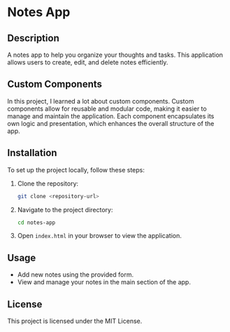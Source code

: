 # Notes App

## Description

A notes app to help you organize your thoughts and tasks. This application allows users to create, edit, and delete notes efficiently.

## Custom Components

In this project, I learned a lot about custom components. Custom components allow for reusable and modular code, making it easier to manage and maintain the application. Each component encapsulates its own logic and presentation, which enhances the overall structure of the app.

## Installation

To set up the project locally, follow these steps:

1. Clone the repository:
   ```bash
   git clone <repository-url>
   ```
2. Navigate to the project directory:
   ```bash
   cd notes-app
   ```
3. Open `index.html` in your browser to view the application.

## Usage

- Add new notes using the provided form.
- View and manage your notes in the main section of the app.

## License

This project is licensed under the MIT License.
